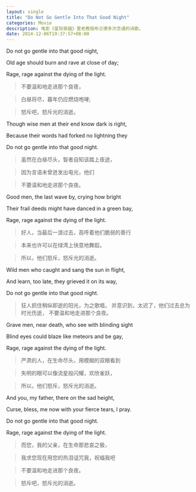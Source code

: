 ```yaml
---
layout: single
title: "Do Not Go Gentle Into That Good Night"
categories: Movie
description: 电影《星际穿越》里老教授布兰德多次念诵的诗歌。
date: 2014-12-06T19:37:57+08:00
---
```


Do not go gentle into that good night,

Old age should burn and rave at close of day;

Rage, rage against the dying of the light.

> 不要温和地走进那个良夜，

> 白昼将尽，暮年仍应燃烧咆哮;

> 怒斥吧，怒斥光的消逝。
 
Though wise men at their end know dark is right,

Because their words had forked no lightning they

Do not go gentle into that good night.

> 虽然在白昼尽头，智者自知该踏上夜途，

> 因为言语未曾迸发出电光，他们

> 不要温和地走进那个良夜。
 
Good men, the last wave by, crying how bright

Their frail deeds might have danced in a green bay,

Rage, rage against the dying of the light.

> 好人，当最后一浪过去，高呼着他们脆弱的善行

> 本来也许可以在绿湾上快意地舞蹈，

> 所以，他们怒斥，怒斥光的消逝。
 
Wild men who caught and sang the sun in flight,

And learn, too late, they grieved it on its way,

Do not go gentle into that good night.

> 狂人抓住稍纵即逝的阳光，为之歌唱，
> 并意识到，太迟了，他们过去总为时光伤逝，
> 不要温和地走进那个良夜。
 
Grave men, near death, who see with blinding sight

Blind eyes could blaze like meteors and be gay,

Rage, rage against the dying of the light.

> 严肃的人，在生命尽头，用模糊的双眼看到

> 失明的眼可以像流星般闪耀，欢欣雀跃，

> 所以，他们怒斥，怒斥光的消逝。
 
And you, my father, there on the sad height,

Curse, bless, me now with your fierce tears, I pray.

Do not go gentle into that good night.

Rage, rage against the dying of the light.
 
> 而您，我的父亲，在生命那悲哀之极，

> 我求您现在用您的热泪诅咒我，祝福我吧

> 不要温和地走进那个良夜。

> 怒斥吧，怒斥光的消逝。
